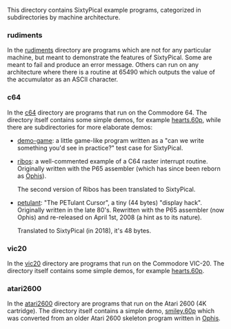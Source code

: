 This directory contains SixtyPical example programs, categorized
in subdirectories by machine architecture.

### rudiments

In the [rudiments](rudiments/) directory are programs which are not for
any particular machine, but meant to demonstrate the features of SixtyPical.
Some are meant to fail and produce an error message.  Others can run on
any architecture where there is a routine at 65490 which outputs the value
of the accumulator as an ASCII character.

### c64

In the [c64](c64/) directory are programs that run on the Commodore 64.
The directory itself contains some simple demos, for example
[hearts.60p](c64/hearts.60p), while there are subdirectories for more
elaborate demos:

*   [demo-game](c64/demo-game/): a little game-like program written as a
    "can we write something you'd see in practice?" test case for SixtyPical.
    
*   [ribos](c64/ribos/): a well-commented example of a C64 raster interrupt
    routine. Originally written with the P65 assembler (which has since
    been reborn as [Ophis][]).
    
    The second version of Ribos has been translated to SixtyPical.
    
*   [petulant](c64/petulant/): "The PETulant Cursor", a tiny (44 bytes)
    "display hack". Originally written in the late 80's. Rewritten with
    the P65 assembler (now Ophis) and re-released on April 1st, 2008 (a
    hint as to its nature).
    
    Translated to SixtyPical (in 2018), it's 48 bytes.

### vic20

In the [vic20](vic20/) directory are programs that run on the
Commodore VIC-20.  The directory itself contains some simple demos,
for example [hearts.60p](vic20/hearts.60p).

### atari2600

In the [atari2600](atari2600/) directory are programs that run on the
Atari 2600 (4K cartridge).  The directory itself contains a simple
demo, [smiley.60p](atari2600/smiley.60p) which was converted from an
older Atari 2600 skeleton program written in [Ophis][].

[Ophis]: http://michaelcmartin.github.io/Ophis/
